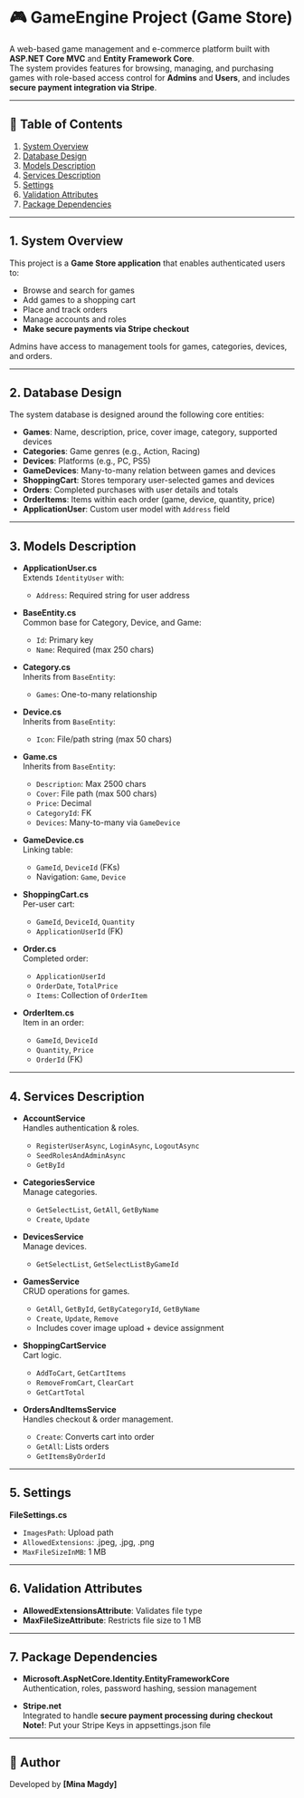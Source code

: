 # 🎮 GameEngine Project (Game Store)

A web-based game management and e-commerce platform built with **ASP.NET Core MVC** and **Entity Framework Core**.  
The system provides features for browsing, managing, and purchasing games with role-based access control for **Admins** and **Users**, and includes **secure payment integration via Stripe**.

---

## 📖 Table of Contents
1. [System Overview](#system-overview)  
2. [Database Design](#database-design)  
3. [Models Description](#models-description)  
4. [Services Description](#services-description)  
5. [Settings](#settings)  
6. [Validation Attributes](#validation-attributes)  
7. [Package Dependencies](#package-dependencies)

---

## 1. System Overview
This project is a **Game Store application** that enables authenticated users to:
- Browse and search for games  
- Add games to a shopping cart  
- Place and track orders  
- Manage accounts and roles  
- **Make secure payments via Stripe checkout**  

Admins have access to management tools for games, categories, devices, and orders.

---

## 2. Database Design
The system database is designed around the following core entities:

- **Games**: Name, description, price, cover image, category, supported devices  
- **Categories**: Game genres (e.g., Action, Racing)  
- **Devices**: Platforms (e.g., PC, PS5)  
- **GameDevices**: Many-to-many relation between games and devices  
- **ShoppingCart**: Stores temporary user-selected games and devices  
- **Orders**: Completed purchases with user details and totals  
- **OrderItems**: Items within each order (game, device, quantity, price)  
- **ApplicationUser**: Custom user model with `Address` field  

---

## 3. Models Description
- **ApplicationUser.cs**  
  Extends `IdentityUser` with:  
  - `Address`: Required string for user address  

- **BaseEntity.cs**  
  Common base for Category, Device, and Game:  
  - `Id`: Primary key  
  - `Name`: Required (max 250 chars)  

- **Category.cs**  
  Inherits from `BaseEntity`:  
  - `Games`: One-to-many relationship  

- **Device.cs**  
  Inherits from `BaseEntity`:  
  - `Icon`: File/path string (max 50 chars)  

- **Game.cs**  
  Inherits from `BaseEntity`:  
  - `Description`: Max 2500 chars  
  - `Cover`: File path (max 500 chars)  
  - `Price`: Decimal  
  - `CategoryId`: FK  
  - `Devices`: Many-to-many via `GameDevice`  

- **GameDevice.cs**  
  Linking table:  
  - `GameId`, `DeviceId` (FKs)  
  - Navigation: `Game`, `Device`  

- **ShoppingCart.cs**  
  Per-user cart:  
  - `GameId`, `DeviceId`, `Quantity`  
  - `ApplicationUserId` (FK)  

- **Order.cs**  
  Completed order:  
  - `ApplicationUserId`  
  - `OrderDate`, `TotalPrice`  
  - `Items`: Collection of `OrderItem`  

- **OrderItem.cs**  
  Item in an order:  
  - `GameId`, `DeviceId`  
  - `Quantity`, `Price`  
  - `OrderId` (FK)  

---

## 4. Services Description
- **AccountService**  
  Handles authentication & roles.  
  - `RegisterUserAsync`, `LoginAsync`, `LogoutAsync`  
  - `SeedRolesAndAdminAsync`  
  - `GetById`  

- **CategoriesService**  
  Manage categories.  
  - `GetSelectList`, `GetAll`, `GetByName`  
  - `Create`, `Update`  

- **DevicesService**  
  Manage devices.  
  - `GetSelectList`, `GetSelectListByGameId`  

- **GamesService**  
  CRUD operations for games.  
  - `GetAll`, `GetById`, `GetByCategoryId`, `GetByName`  
  - `Create`, `Update`, `Remove`  
  - Includes cover image upload + device assignment  

- **ShoppingCartService**  
  Cart logic.  
  - `AddToCart`, `GetCartItems`  
  - `RemoveFromCart`, `ClearCart`  
  - `GetCartTotal`  

- **OrdersAndItemsService**  
  Handles checkout & order management.  
  - `Create`: Converts cart into order  
  - `GetAll`: Lists orders  
  - `GetItemsByOrderId`  

---

## 5. Settings
**FileSettings.cs**  
- `ImagesPath`: Upload path  
- `AllowedExtensions`: .jpeg, .jpg, .png  
- `MaxFileSizeInMB`: 1 MB  

---

## 6. Validation Attributes
- **AllowedExtensionsAttribute**: Validates file type  
- **MaxFileSizeAttribute**: Restricts file size to 1 MB  

---

## 7. Package Dependencies
- **Microsoft.AspNetCore.Identity.EntityFrameworkCore**  
  Authentication, roles, password hashing, session management  

- **Stripe.net**  
  Integrated to handle **secure payment processing during checkout**  
  **Note!**: Put your Stripe Keys in appsettings.json file   

---

## 📌 Author
Developed by **[Mina Magdy]**  
